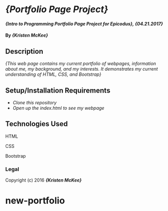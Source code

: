 # _{Portfolio Page Project}_

#### _{Intro to Programming Portfolio Page Project for Epicodus}, {04.21.2017}_

#### By _**{Kristen McKee}**_

## Description

_{This web page contains my current portfolio of webpages, information about me, my background, and my interests. It demonstrates my current understanding of HTML, CSS, and Bootstrap}_

## Setup/Installation Requirements

* _Clone this repository_
* _Open up the index.html to see my webpage_

## Technologies Used

HTML

CSS

Bootstrap

### Legal

Copyright (c) 2016 **_{Kristen McKee}_**
# new-portfolio
